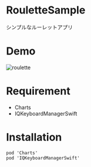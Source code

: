 # RouletteSample
シンプルなルーレットアプリ
# Demo
![roulette](https://user-images.githubusercontent.com/67818255/125190642-1b304300-e279-11eb-81f0-8e4c078d6341.gif)
# Requirement
- Charts
- IQKeyboardManagerSwift
# Installation
```
pod 'Charts'
pod 'IQKeyboardManagerSwift'
```
